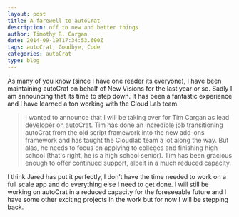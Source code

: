 ```yaml
---
layout: post
title: A farewell to autoCrat
description: off to new and better things
author: Timothy R. Cargan
date: 2014-09-19T17:34:53.690Z
tags: autoCrat, Goodbye, Code
categories: autoCrat
type: blog
---
```


As many of you know (since I have one reader its everyone), I have been maintaining autoCrat on behalf of New Visions for the last year or so. Sadly I am announcing that its time to step down. It has been a fantastic experience and I have learned a ton working with the Cloud Lab team.
  

<!--more-->
  

>I wanted to announce that I will be taking over for Tim Cargan as lead developer on autoCrat. Tim has done an incredible job transitioning autoCrat from the old script framework into the new add-ons framework and has taught the Cloudlab team a lot along the way.
>But alas, he needs to focus on applying to colleges and finishing high school (that's right, he is a high school senior). Tim has been gracious enough to offer continued support, albeit in a much reduced capacity.
  

I think Jared has put it perfectly, I don’t have the time needed to work on a full scale app and do everything else I need to get done. I will still be working on autoCrat in a reduced capacity for the foreseeable future and I have some other exciting projects in the work but for now I will be stepping back.
